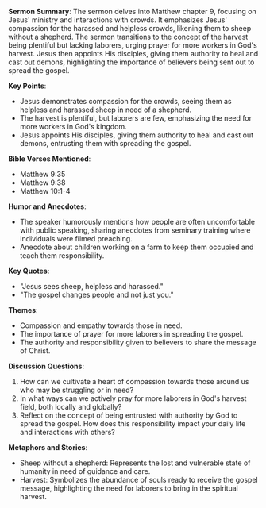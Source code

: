 **Sermon Summary**:
The sermon delves into Matthew chapter 9, focusing on Jesus' ministry and interactions with crowds. It emphasizes Jesus' compassion for the harassed and helpless crowds, likening them to sheep without a shepherd. The sermon transitions to the concept of the harvest being plentiful but lacking laborers, urging prayer for more workers in God's harvest. Jesus then appoints His disciples, giving them authority to heal and cast out demons, highlighting the importance of believers being sent out to spread the gospel.

**Key Points**:
- Jesus demonstrates compassion for the crowds, seeing them as helpless and harassed sheep in need of a shepherd.
- The harvest is plentiful, but laborers are few, emphasizing the need for more workers in God's kingdom.
- Jesus appoints His disciples, giving them authority to heal and cast out demons, entrusting them with spreading the gospel.

**Bible Verses Mentioned**:
- Matthew 9:35
- Matthew 9:38
- Matthew 10:1-4

**Humor and Anecdotes**:
- The speaker humorously mentions how people are often uncomfortable with public speaking, sharing anecdotes from seminary training where individuals were filmed preaching.
- Anecdote about children working on a farm to keep them occupied and teach them responsibility.

**Key Quotes**:
- "Jesus sees sheep, helpless and harassed."
- "The gospel changes people and not just you."

**Themes**:
- Compassion and empathy towards those in need.
- The importance of prayer for more laborers in spreading the gospel.
- The authority and responsibility given to believers to share the message of Christ.

**Discussion Questions**:
1. How can we cultivate a heart of compassion towards those around us who may be struggling or in need?
2. In what ways can we actively pray for more laborers in God's harvest field, both locally and globally?
3. Reflect on the concept of being entrusted with authority by God to spread the gospel. How does this responsibility impact your daily life and interactions with others?

**Metaphors and Stories**:
- Sheep without a shepherd: Represents the lost and vulnerable state of humanity in need of guidance and care.
- Harvest: Symbolizes the abundance of souls ready to receive the gospel message, highlighting the need for laborers to bring in the spiritual harvest.
